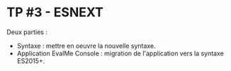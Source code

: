 # TP #3 - ESNEXT

Deux parties :

* Syntaxe : mettre en oeuvre la nouvelle syntaxe.
* Application EvalMe Console : migration de l'application vers la syntaxe ES2015+.